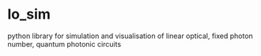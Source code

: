 # lo_sim
python library for simulation and visualisation of linear optical, fixed photon number, quantum photonic circuits
